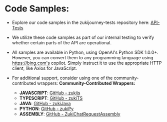 # Code Samples:

- Explore our code samples in the zukijourney-tests repository here: [API-Tests](https://github.com/zukijourney/api-tests)
- We utilize these code samples as part of our internal testing to verify whether certain parts of the API are operational.
- All samples are available in Python, using OpenAI's Python SDK 1.0.0+. However, you can convert them to any programming language using https://bing.com's copilot. Simply instruct it to use the appropriate HTTP client, like Axios for JavaScript.

- For additional support, consider using one of the community-contributed wrappers:
  **Community-Contributed Wrappers:**
  - **JAVASCRIPT**: [GitHub - zukijs](https://github.com/Sabsterrexx/zukijs)
  - **TYPESCRIPT**: [GitHub - zukiTS](https://github.com/eL1fe/zukiTS)
  - **JAVA**: [GitHub - zukiJava](https://github.com/Sabsterrexx/zukiJava)
  - **PYTHON**: [GitHub - zukiPy](https://github.com/Launchers-1/zukiPy)
  - **ASSEMBLY**: [GitHub - ZukiChatRequestAssembly](https://github.com/programmer1o1/ZukiChatRequestAssembly)
